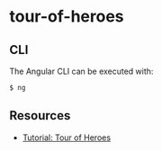 # tour-of-heroes

## CLI
The Angular CLI can be executed with:

```bash
$ ng
```

## Resources
- [Tutorial: Tour of Heroes](https://angular.io/tutorial)
